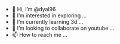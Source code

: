- 👋 Hi, I’m @dyal96
- 👀 I’m interested in exploring ...
- 🌱 I’m currently learning 3d ...
- 💞️ I’m looking to collaborate on youtube ...
- 📫 How to reach me ...

<!---
dyal96/dyal96 is a ✨ special ✨ repository because its `README.md` (this file) appears on your GitHub profile.
You can click the Preview link to take a look at your changes.
--->
